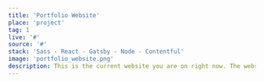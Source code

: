 ```yaml
---
title: 'Portfolio Website'
place: 'project'
tag: 1
live: '#'
source: '#'
stack: 'Sass - React - Gatsby - Node - Contentful'
image: 'portfolio_website.png'
description: This is the current website you are on right now. The website is built using the Gatsby Js which is a React framework, making the site fast and enabling good SEO for my portfolio. The site reads data from markdown files as well as the Contentful headless CMS which is used for my blog. It also has a switch between dark and light mode and also has a contact form. The styling was done using Sass and scss modules.
---
```

